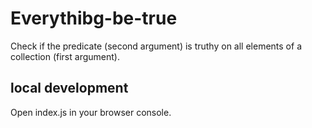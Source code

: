 # Everythibg-be-true

Check if the predicate (second argument) is truthy on all elements of a collection (first argument).

## local development

Open index.js in your browser console.
